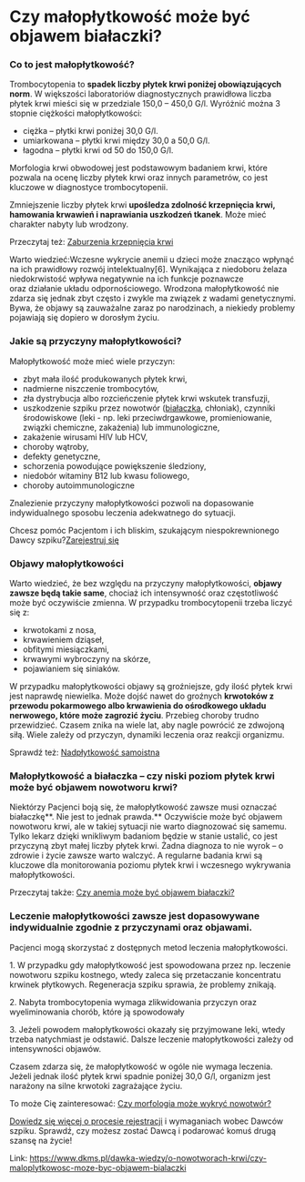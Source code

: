 # Czy małopłytkowość może być objawem białaczki? 

### Co to jest małopłytkowość?


Trombocytopenia to **spadek liczby płytek krwi poniżej obowiązujących norm**. W większości laboratoriów diagnostycznych prawidłowa liczba płytek krwi mieści się w przedziale 150,0 – 450,0 G/l. Wyróżnić można 3 stopnie ciężkości małopłytkowości:


* ciężka – płytki krwi poniżej 30,0 G/l.
* umiarkowana – płytki krwi między 30,0 a 50,0 G/l.
* łagodna – płytki krwi od 50 do 150,0 G/l.


Morfologia krwi obwodowej jest podstawowym badaniem krwi, które pozwala na ocenę liczby płytek krwi oraz innych parametrów, co jest kluczowe w diagnostyce trombocytopenii.


Zmniejszenie liczby płytek krwi **upośledza zdolność krzepnięcia krwi, hamowania krwawień i naprawiania uszkodzeń tkanek**. Może mieć charakter nabyty lub wrodzony.


Przeczytaj też: [Zaburzenia krzepnięcia krwi](https://www.dkms.pl/dawka-wiedzy/o-nowotworach-krwi/zaburzenia-krzepniecia-krwi-przyczyny-objawy-leczenie)


Warto wiedzieć:Wczesne wykrycie anemii u dzieci może znacząco wpłynąć na ich prawidłowy rozwój intelektualny\[6]. Wynikająca z niedoboru żelaza niedokrwistość wpływa negatywnie na ich funkcje poznawcze oraz działanie układu odpornościowego.
Wrodzona małopłytkowość nie zdarza się jednak zbyt często i zwykle ma związek z wadami genetycznymi. Bywa, że objawy są zauważalne zaraz po narodzinach, a niekiedy problemy pojawiają się dopiero w dorosłym życiu.


### Jakie są przyczyny małopłytkowości?


Małopłytkowość może mieć wiele przyczyn:


* zbyt mała ilość produkowanych płytek krwi,
* nadmierne niszczenie trombocytów,
* zła dystrybucja albo rozcieńczenie płytek krwi wskutek transfuzji,
* uszkodzenie szpiku przez nowotwór ([białaczka](https://www.dkms.pl/dawka-wiedzy/o-nowotworach-krwi/bialaczka), chłoniak), czynniki środowiskowe (leki \- np. leki przeciwdrgawkowe, promieniowanie, związki chemiczne, zakażenia) lub immunologiczne,
* zakażenie wirusami HIV lub HCV,
* choroby wątroby,
* defekty genetyczne,
* schorzenia powodujące powiększenie śledziony,
* niedobór witaminy B12 lub kwasu foliowego,
* choroby autoimmunologiczne


Znalezienie przyczyny małopłytkowości pozwoli na dopasowanie indywidualnego sposobu leczenia adekwatnego do sytuacji.


Chcesz pomóc Pacjentom i ich bliskim, szukającym niespokrewnionego Dawcy szpiku?[Zarejestruj się](/zarejestruj-sie-teraz "Zarejestruj sie teraz")
### Objawy małopłytkowości


Warto wiedzieć, że bez względu na przyczyny małopłytkowości, **objawy zawsze będą takie same**, chociaż ich intensywność oraz częstotliwość może być oczywiście zmienna. W przypadku trombocytopenii trzeba liczyć się z:


* krwotokami z nosa,
* krwawieniem dziąseł,
* obfitymi miesiączkami,
* krwawymi wybroczyny na skórze,
* pojawianiem się siniaków.


W przypadku małopłytkowości objawy są groźniejsze, gdy ilość płytek krwi jest naprawdę niewielka. Może dojść nawet do groźnych **krwotoków z przewodu pokarmowego albo krwawienia do ośrodkowego układu nerwowego, które może zagrozić życiu**. Przebieg choroby trudno przewidzieć. Czasem znika na wiele lat, aby nagle powrócić ze zdwojoną siłą. Wiele zależy od przyczyn, dynamiki leczenia oraz reakcji organizmu.


Sprawdź też: [Nadpłytkowość samoistna](https://www.dkms.pl/dawka-wiedzy/o-nowotworach-krwi/nadplytkowosc-samoistna-objawy-leczenie-rokowania)


### Małopłytkowość a białaczka – czy niski poziom płytek krwi może być objawem nowotworu krwi?


Niektórzy Pacjenci boją się, że małopłytkowość zawsze musi oznaczać białaczkę**. Nie jest to jednak prawda.** Oczywiście może być objawem nowotworu krwi, ale w takiej sytuacji nie warto diagnozować się samemu. Tylko lekarz dzięki wnikliwym badaniom będzie w stanie ustalić, co jest przyczyną zbyt małej liczby płytek krwi. Żadna diagnoza to nie wyrok – o zdrowie i życie zawsze warto walczyć. A regularne badania krwi są kluczowe dla monitorowania poziomu płytek krwi i wczesnego wykrywania małopłytkowości.


Przeczytaj także: [Czy anemia może być objawem białaczki?](/dawka-wiedzy/o-nowotworach-krwi/czy-anemia-moze-byc-objawem-bialaczki "Czy anemia może być objawem białaczki?")


### Leczenie **małopłytkowości** zawsze jest dopasowywane indywidualnie zgodnie z przyczynami oraz objawami.


Pacjenci mogą skorzystać z dostępnych metod leczenia małopłytkowości.


1\. W przypadku gdy małopłytkowość jest spowodowana przez np. leczenie nowotworu szpiku kostnego, wtedy zaleca się przetaczanie koncentratu krwinek płytkowych. Regeneracja szpiku sprawia, że problemy znikają.


2\. Nabyta trombocytopenia wymaga zlikwidowania przyczyn oraz wyeliminowania chorób, które ją spowodowały


3\. Jeżeli powodem małopłytkowości okazały się przyjmowane leki, wtedy trzeba natychmiast je odstawić. Dalsze leczenie małopłytkowości zależy od intensywności objawów.


Czasem zdarza się, że małopłytkowość w ogóle nie wymaga leczenia. Jeżeli jednak ilość płytek krwi spadnie poniżej 30,0 G/l, organizm jest narażony na silne krwotoki zagrażające życiu.


To może Cię zainteresować: [Czy morfologia może wykryć nowotwór?](/dawka-wiedzy/o-nowotworach-krwi/czy-morfologia-moze-wykryc-nowotwor "Czy morfologia może wykryć nowotwór?")


[Dowiedz się więcej o procesie rejestracji](https://www.dkms.pl/dawka-wiedzy/o-rejestracji) i wymaganiach wobec Dawców szpiku. Sprawdź, czy możesz zostać Dawcą i podarować komuś drugą szansę na życie!



Link: https://www.dkms.pl/dawka-wiedzy/o-nowotworach-krwi/czy-maloplytkowosc-moze-byc-objawem-bialaczki
